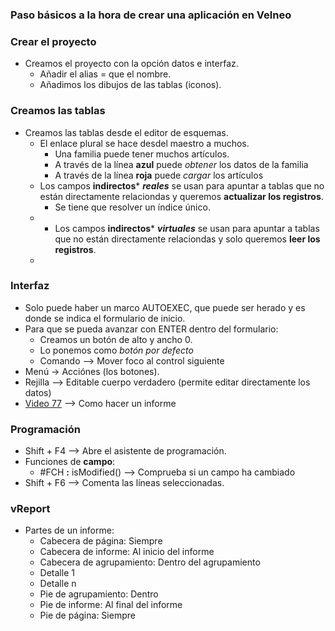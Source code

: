 


### Paso básicos a la hora de crear una aplicación en Velneo
### Crear el proyecto
* Creamos el proyecto con la opción datos e interfaz.
  * Añadir el alias = que el nombre.
  * Añadimos los dibujos de las tablas (iconos).
 
### Creamos las tablas
* Creamos las tablas desde el editor de esquemas.
  *  El enlace plural se hace desdel maestro a muchos.
     * Una familia puede tener muchos artículos.
     * A través de la línea **azul** puede *obtener* los datos de la familia
     *  A través de la línea **roja** puede *cargar* los artículos
   * Los campos **indirectos*** ***reales*** se usan para apuntar a tablas que no están directamente relaciondas y queremos **actualizar los registros**.
     * Se tiene que resolver un índice único.  
   * * Los campos **indirectos*** ***virtuales*** se usan para apuntar a tablas que no están directamente relaciondas y solo queremos **leer los registros**. 
   * 
### Interfaz
* Solo puede haber un marco AUTOEXEC, que puede ser herado y es donde se indica el formulario de inicio.
* Para que se pueda avanzar con ENTER dentro del formulario:
   *  Creamos un botón de alto y ancho 0.
   *  Lo ponemos como *botón por defecto*
   *  Comando --> Mover foco al control siguiente
 * Menú -> Acciónes (los botones).  
 * Rejilla --> Editable cuerpo verdadero (permite editar directamente los datos)
 * [Video 77](https://www.youtube.com/watch?v=-1NGm5foTdo&list=PL-bVpgNOlmioFuAHHTmRlXX2dlof9w_tY&index=77) --> Como hacer un informe 
   
### Programación 
   * Shift + F4 --> Abre el asistente de programación.
   * Funciones de **campo**:
     *  #FCH **:** isModified() --> Comprueba si un campo ha cambiado
   * Shift + F6 --> Comenta las líneas seleccionadas.
   
### vReport
   * Partes de un informe:
     *  Cabecera de página: Siempre
     *  Cabecera de informe: Al inicio del informe
     *  Cabecera de agrupamiento: Dentro del agrupamiento
	 * Detalle 1
	 * Detalle n
      * Pie de agrupamiento: Dentro 
      * Pie de informe: Al final del informe
      * Pie de página: Siempre 

<!--stackedit_data:
eyJoaXN0b3J5IjpbODU4MjIxNzM0LC03ODQ4MzYzMiwxNTA4OD
QxMTg0LDk0NjAyNTI4MywtMTc3NTQ5ODgzOCwtOTgyMjA0Mjg2
LC0yMjY5ODA1MzUsOTMxMDc3MTc3LDU1NzIxMDQzNCwxODIyMD
Y3MzU1LDE5NTI3MTg3OTYsLTExMjM0NDM5NTQsNTY4OTczMDg4
LDgzMDExOTMxOCwxNDgwNDgzMTg2LDQwNTg0MDc4NiwxMTI3OT
U2ODMyXX0=
-->